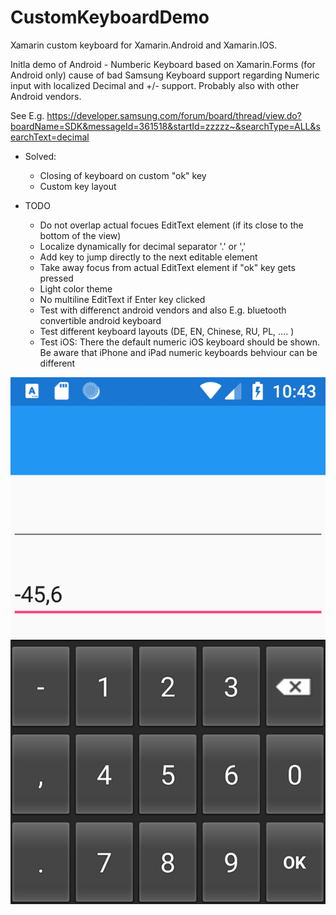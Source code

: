 # CustomKeyboardDemo
Xamarin custom keyboard for Xamarin.Android and Xamarin.IOS.

Initla demo of Android - Numberic Keyboard based on Xamarin.Forms (for Android only) cause of bad Samsung Keyboard support regarding Numeric input with localized Decimal and +/- support. Probably also with other Android vendors.

See E.g. https://developer.samsung.com/forum/board/thread/view.do?boardName=SDK&messageId=361518&startId=zzzzz~&searchType=ALL&searchText=decimal 

- Solved: 
  - Closing of keyboard on custom "ok" key
  - Custom key layout


- TODO
  - Do not overlap actual focues EditText element (if its close to the bottom of the view)
  - Localize dynamically for decimal separator '.' or ','
  - Add key to jump directly to the next editable element
  - Take away focus from actual EditText element if "ok" key gets pressed
  - Light color theme
  - No multiline EditText if Enter key clicked
  - Test with differenct android vendors and also E.g. bluetooth convertible android keyboard
  - Test different keyboard layouts (DE, EN, Chinese, RU, PL, .... )
  - Test iOS: There the default numeric iOS keyboard should be shown. Be aware that iPhone and iPad numeric keyboards behviour can be different


![alt text](https://github.com/maexsp/CustomKeyboardDemo/blob/master/XamarinFormsAndroidCustomKeyboard.png)

